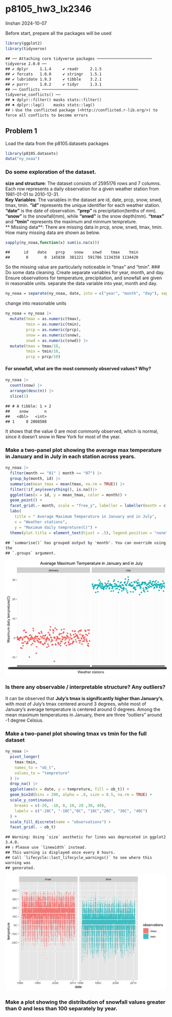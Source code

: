 p8105_hw3_lx2346
================
linshan
2024-10-07

Before start, prepare all the packages will be used

``` r
library(ggplot2)
library(tidyverse)
```

    ## ── Attaching core tidyverse packages ──────────────────────── tidyverse 2.0.0 ──
    ## ✔ dplyr     1.1.4     ✔ readr     2.1.5
    ## ✔ forcats   1.0.0     ✔ stringr   1.5.1
    ## ✔ lubridate 1.9.3     ✔ tibble    3.2.1
    ## ✔ purrr     1.0.2     ✔ tidyr     1.3.1
    ## ── Conflicts ────────────────────────────────────────── tidyverse_conflicts() ──
    ## ✖ dplyr::filter() masks stats::filter()
    ## ✖ dplyr::lag()    masks stats::lag()
    ## ℹ Use the conflicted package (<http://conflicted.r-lib.org/>) to force all conflicts to become errors

## Problem 1

Load the data from the p8105.datasets packages

``` r
library(p8105.datasets)
data("ny_noaa")
```

### Do some exploration of the dataset.

**size and structure**: The dataset consists of 2595176 rows and 7
columns. Each row represents a daily observation for a given weather
station from 1981-01-01 to 2010-12-31.  
**Key Variables**: The variables in the dataset are id, date, prcp,
snow, snwd, tmax, tmin. **“id”** represents the unique identifier for
each weather station. **“date”** is the date of observation. **“prep”**
is precipitation(tenths of mm). **“snow”** is the snowfall(mm), while
**“snwd”** is the snow depth(mm). **“tmax”** and **“tmin”** represents
the maximum and minmum tempreture.  
\*\* Missing data\*\*: There are missing data in prcp, snow, snwd, tmax,
tmin. How many missing data are shown as below.

``` r
sapply(ny_noaa,function(x) sum(is.na(x)))
```

    ##      id    date    prcp    snow    snwd    tmax    tmin 
    ##       0       0  145838  381221  591786 1134358 1134420

So the missing value are particularly noticeable in “tmax” and “tmin”.
\### Do some data cleaning. Create separate variables for year, month,
and day. Ensure observations for temperature, precipitation, and
snowfall are given in reasonable units. separate the data variable into
year, month and day.

``` r
ny_noaa = separate(ny_noaa, date, into = c("year", "month", "day"), sep = "-", remove = FALSE)
```

change into reasonable units

``` r
ny_noaa = ny_noaa |>
  mutate(tmax = as.numeric(tmax),
         tmin = as.numeric(tmin),
         prcp = as.numeric(prcp),
         snow = as.numeric(snow),
         snwd = as.numeric(snwd)) |>
  mutate(tmax = tmax/10,
         tmin = tmin/10,
         prcp = prcp/10)
```

#### For snowfall, what are the most commonly observed values? Why?

``` r
ny_noaa |>
  count(snow) |>
  arrange(desc(n)) |>
  slice(1)
```

    ## # A tibble: 1 × 2
    ##    snow       n
    ##   <dbl>   <int>
    ## 1     0 2008508

It shows that the value 0 are most commonly observed, which is normal,
since it doesn’t snow in New York for most of the year.

### Make a two-panel plot showing the average max temperature in January and in July in each station across years.

``` r
ny_noaa |>
  filter(month == "01" | month == "07") |>
  group_by(month, id) |>
  summarize(mean_tmax = mean(tmax, na.rm = TRUE)) |>
  filter(!if_any(everything(), is.na))|>
  ggplot(aes(x = id, y = mean_tmax, color = month)) +
  geom_point() +
  facet_grid(.~ month, scale = "free_y", labeller = labeller(month = c("01" = "January", "07" = "July"))) +
  labs(
    title = " Average Maximum Temperature in January and in July",
    x = "Weather stations",
    y = "Maximum daily tempreture(C)") +
  theme(plot.title = element_text(hjust = .5), legend.position = "none")
```

    ## `summarise()` has grouped output by 'month'. You can override using the
    ## `.groups` argument.

![](p8105_hw3_lx2346_files/figure-gfm/unnamed-chunk-7-1.png)<!-- -->

### Is there any observable / interpretable structure? Any outliers?

It can be observed that **July’s tmax is significantly higher than
January’s**, with most of July’s tmax centered around 3 degrees, while
most of January’s average temperature is centered around 0 degrees.
Among the mean maximum temperatures in January, there are three
“outliers” around -1 degree Celsius.

### Make a two-panel plot showing tmax vs tmin for the full dataset

``` r
ny_noaa |>
  pivot_longer(
    tmax:tmin,
    names_to = "ob_t",
    values_to = "tempreture"
  ) |>
  drop_na() |>
  ggplot(aes(x = date, y = tempreture, fill = ob_t)) +
  geom_bin2d(bins = 200, alpha = .8, size = 0.5, na.rm = TRUE) +
  scale_y_continuous(
    breaks = c(-20, -10, 0, 10, 20 ,30, 40),
    labels = c("-20C", "-10C","0C", "10C","20C", "30C", "40C")
  ) +
  scale_fill_discrete(name = "observations") +
  facet_grid(. ~ ob_t)
```

    ## Warning: Using `size` aesthetic for lines was deprecated in ggplot2 3.4.0.
    ## ℹ Please use `linewidth` instead.
    ## This warning is displayed once every 8 hours.
    ## Call `lifecycle::last_lifecycle_warnings()` to see where this warning was
    ## generated.

![](p8105_hw3_lx2346_files/figure-gfm/unnamed-chunk-8-1.png)<!-- -->

### Make a plot showing the distribution of snowfall values greater than 0 and less than 100 separately by year.
